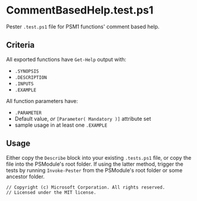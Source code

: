 # CommentBasedHelp.test.ps1
Pester `.test.ps1` file for PSM1 functions' comment based help.

## Criteria
All exported functions have `Get-Help` output with:
+ `.SYNOPSIS`
+ `.DESCRIPTION`
+ `.INPUTS`
+ `.EXAMPLE`

All function parameters have:
- `.PARAMETER`
- Default value, _or_ `[Parameter( Mandatory )]` attribute set
- sample usage in at least one `.EXAMPLE`

## Usage
Either copy the `Describe` block into your existing `.tests.ps1` file, or copy the file into the PSModule's root folder. If using the latter method, trigger the tests by running `Invoke-Pester` from the PSModule's root folder or some ancestor folder.

```
// Copyright (c) Microsoft Corporation. All rights reserved.
// Licensed under the MIT license.
```
